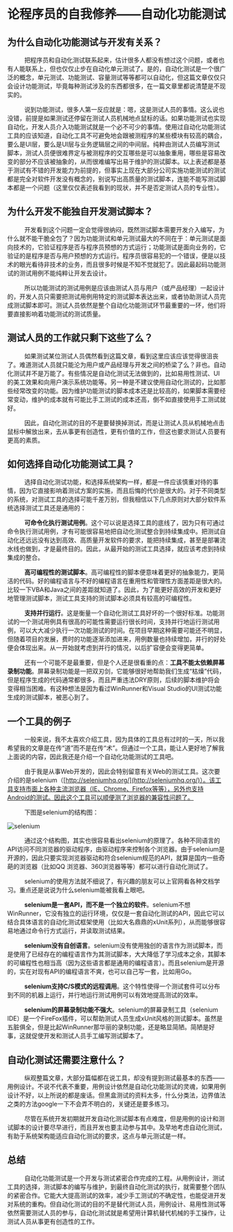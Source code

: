 # 论程序员的自我修养——自动化功能测试

## 为什么自动化功能测试与开发有关系？

&nbsp;&nbsp;&nbsp;&nbsp;&nbsp;&nbsp;&nbsp;&nbsp;&nbsp;&nbsp;把程序员和自动化测试联系起来，估计很多人都没有想过这个问题，或者也有人能联系上，但也仅仅止步在自动化单元测试了。是的，自动化测试是一个很广泛的概念，单元测试、功能测试、容量测试等等都可以自动化，但这篇文章仅仅只会设计功能测试，毕竟每种测试涉及的东西都很多，在一篇文章里都说清楚是不现实的。

&nbsp;&nbsp;&nbsp;&nbsp;&nbsp;&nbsp;&nbsp;&nbsp;&nbsp;&nbsp;说到功能测试，很多人第一反应就是：嗯，这是测试人员的事情。这么说也没错，前提是如果测试还停留在测试人员机械地点鼠标的话。如果功能测试也实现自动化，开发人员介入功能测试就是一个必不可少的事情。使用过自动化功能测试工具的应该知道，自动化工具不可避免地会跟被测程序的某些模块有较高的耦合，要么是UI层，要么是UI层与业务逻辑层之间的中间层。纯粹由测试人员编写测试脚本，测试人员便很难界定与被测程序的交互哪些是可以抽象重用，哪些是容易改变的部分不应该被抽象的，从而很难编写出易于维护的测试脚本。以上表述都是基于测试有不错的开发能力为前提的，但事实上现在大部分公司实施功能测试的测试都是完全对软件开发没有概念的，别说写出高质量的测试脚本，连能不能写测试脚本都是一个问题（这里仅仅表述我看到的现状，并不是否定测试人员的专业性）。

## 为什么开发不能独自开发测试脚本？

&nbsp;&nbsp;&nbsp;&nbsp;&nbsp;&nbsp;&nbsp;&nbsp;&nbsp;&nbsp;开发看到这个问题一定会觉得很纳闷，既然测试脚本需要开发介入编写，为什么就不能干脆全包了？因为功能测试和单元测试最大的不同在于：单元测试是面向技术的，它验证程序是否与程序员预想的方式运行；功能测试是面向业务的，它验证的是程序是否与用户预想的方式运行。程序员很容易犯的一个错误，便是以技术的眼光看待非技术的业务，而且很多时候是不知不觉就犯了。因此最起码功能测试的测试用例不能纯粹让开发去设计。

&nbsp;&nbsp;&nbsp;&nbsp;&nbsp;&nbsp;&nbsp;&nbsp;&nbsp;&nbsp;所以功能测试的测试用例是应该由测试人员与用户（或产品经理）一起设计的，开发人员只需要把测试用例用特定的测试脚本表达出来，或者协助测试人员完成测试脚本即可。测试人员依然是整个自动化功能测试环节最重要的一环，他们将要直接影响着功能测试的测试质量。

## 测试人员的工作就只剩下这些了么？

&nbsp;&nbsp;&nbsp;&nbsp;&nbsp;&nbsp;&nbsp;&nbsp;&nbsp;&nbsp;如果测试某位测试人员偶然看到这篇文章，看到这里应该应该觉得很沮丧了。难道测试人员就只能沦为用户或产品经理与开发之间的桥梁了么？非也。自动化测试并不是万能了。有些情况是自动化测试无法做到的，比如易用性测试、UI的美工效果和向用户演示系统功能等。另一种是不建议使用自动化测试的，比如那些经常改变的功能。因为维护功能测试的脚本成本还是比较高的，如果脚本需要经常变动，维护的成本就有可能比手工测试的成本还高，倒不如直接使用手工测试就好。

&nbsp;&nbsp;&nbsp;&nbsp;&nbsp;&nbsp;&nbsp;&nbsp;&nbsp;&nbsp;因此，自动化测试的目的不是要替换掉测试，而是让测试人员从机械地点击鼠标中解放出来，去从事更有创造性，更有价值的工作，但这也要求测试人员要有更高的素质。

## 如何选择自动化功能测试工具？

&nbsp;&nbsp;&nbsp;&nbsp;&nbsp;&nbsp;&nbsp;&nbsp;&nbsp;&nbsp;选择自动化测试功能，和选择系统架构一样，都是一件应该慎重对待的事情，因为它直接影响着测试方案的实施，而且后悔的代价是很大的。对于不同类型的系统，对测试工具的选择可能千差万别，但我相信以下几点原则对大部分软件系统选择测试工具还是通用的：

&nbsp;&nbsp;&nbsp;&nbsp;&nbsp;&nbsp;&nbsp;&nbsp;&nbsp;&nbsp;__可命令化执行测试用例__。这个可以说是选择工具的底线了，因为只有可通过命令执行测试用例，才有可能很容易地把自动化测试整合到持续集成中。把测试自动化还远远没有达到高效、高质量开发软件的要求，能把持续集成，甚至是部署流水线也做到，才是最终目的。因此，从最开始的测试工具选择，就应该考虑到持续集成的整合。

&nbsp;&nbsp;&nbsp;&nbsp;&nbsp;&nbsp;&nbsp;&nbsp;&nbsp;&nbsp;__高可编程性的测试脚本__。高可编程性的脚本便意味着更好的抽象能力，更简洁的代码。好的编程语言与不好的编程语言在重用性和管理性方面差距是很大的。比较一下VBA和Java之间的差距就知道了。因此，为了能更好高效的开发和更好地管理测试脚本，测试工具支持的测试脚本必须具有较高的可编程性。

&nbsp;&nbsp;&nbsp;&nbsp;&nbsp;&nbsp;&nbsp;&nbsp;&nbsp;&nbsp;__支持并行运行__。这是衡量一个自动化测试工具好坏的一个很好标准。功能测试的一个测试用例具有很高的可能性需要运行很长时间，支持并行地运行测试用例，可以大大减少执行一次功能测试的时间。在项目早期这种需要可能还不明显，但随着项目的发展，费时的功能逐渐添加进来，用例数量也持续增加，并行的好处便会体现出来。从一开始就考虑到并行的情况，以后扩容便会变得更简单。

&nbsp;&nbsp;&nbsp;&nbsp;&nbsp;&nbsp;&nbsp;&nbsp;&nbsp;&nbsp;还有一个可能不是最重要，但是个人还是很看重的点：__工具不能太依赖屏幕录制功能__。屏幕录制功能是一把双刃剑，它能够很好地帮助我们生成“枯燥”代码，但是程序生成的代码通常都很多，而且严重违法DRY原则，后续的脚本维护将会变得相当困难。有这种想法是因为看过WinRunner和Visual Studio的UI测试功能生成的测试脚本，被恶心到了。

## 一个工具的例子

&nbsp;&nbsp;&nbsp;&nbsp;&nbsp;&nbsp;&nbsp;&nbsp;&nbsp;&nbsp;一般来说，我不太喜欢介绍工具，因为具体的工具总有过时的一天，所以我希望我的文章是在传“道”而不是在传“术”。但通过一个工具，能让人更好地了解我上面说的内容，因此我还是介绍一个自动化功能测试的工具吧。

&nbsp;&nbsp;&nbsp;&nbsp;&nbsp;&nbsp;&nbsp;&nbsp;&nbsp;&nbsp;由于我是从事Web开发的，因此会特别留意有关Web的测试工具。这次要介绍的是selenium（[http://seleniumhq.org/](http://seleniumhq.org/)）。该工具支持市面上各种主流浏览器（IE、Chrome、Firefox等等），另外也支持Android的测试。因此这个工具可以顺便测了浏览器的兼容性问题了。

&nbsp;&nbsp;&nbsp;&nbsp;&nbsp;&nbsp;&nbsp;&nbsp;&nbsp;&nbsp;下图是selenium的结构图：

![selenium](https://phospher.github.io/20130704193135968.jpeg)

&nbsp;&nbsp;&nbsp;&nbsp;&nbsp;&nbsp;&nbsp;&nbsp;&nbsp;&nbsp;通过这个结构图，其实也很容易看出selenium的原理了。各种不同语言的API访问不同浏览器的驱动程序，由驱动程序来控制各个浏览器。由于selenium是开源的，因此只要实现浏览器驱动和符合selenium规范的API，就算是国内一些奇葩的浏览器（比如QQ
浏览器、360浏览器等等）都可以进行自动化测试了。

&nbsp;&nbsp;&nbsp;&nbsp;&nbsp;&nbsp;&nbsp;&nbsp;&nbsp;&nbsp;selenium的使用方法就不细说了，有兴趣的朋友可以上官网看各种文档学习。重点还是说说为什么selenium能被我看上眼吧。

&nbsp;&nbsp;&nbsp;&nbsp;&nbsp;&nbsp;&nbsp;&nbsp;&nbsp;&nbsp;__selenium是一套API，而不是一个独立的软件__。selenium不想WinRunner，它没有独立的运行环境，仅仅是一套自动化测试的API，因此它可以结合具体语言的自动化测试框架使用（比如大名鼎鼎的xUnit系列），从而能够很容易地通过命令行方式运行，并读取测试结果。

&nbsp;&nbsp;&nbsp;&nbsp;&nbsp;&nbsp;&nbsp;&nbsp;&nbsp;&nbsp;__selenium没有自创语言__。selenium没有使用独创的语言作为测试脚本，而是使用了已经存在的编程语言作为其测试脚本，大大降低了学习成本之余，其脚本的可编程性也相当高（因为这些语言都是通用的编程语言）。而且selenium是开源的，实在对现有API的编程语言不爽，也可以自己写一套，比如用Go。

&nbsp;&nbsp;&nbsp;&nbsp;&nbsp;&nbsp;&nbsp;&nbsp;&nbsp;&nbsp;__selenium支持C/S模式的远程调用__。这个特性使得一个测试套件可以分布到不同的机器上运行，并行地运行测试用例可以有效地提高测试的效率。

&nbsp;&nbsp;&nbsp;&nbsp;&nbsp;&nbsp;&nbsp;&nbsp;&nbsp;&nbsp;__selenium的屏幕录制功能不强大__。selenium的屏幕录制工具（selenium IDE）是一个FireFox插件，可以帮助测试人员生成xUnit风格的测试脚本。虽然是五脏俱全，但是比起WinRunner那华丽的录制功能，还是略显简陋。简陋是好事，这就促使开发和测试人员手工编写测试脚本了。

## 自动化测试还需要注意什么？

&nbsp;&nbsp;&nbsp;&nbsp;&nbsp;&nbsp;&nbsp;&nbsp;&nbsp;&nbsp;纵观整篇文章，大部分篇幅都在说工具，却没有提到测试最基本的东西——用例设计。不说不代表不重要，用例设计依然是自动化功能测试的灵魂，如果用例设计不好，以上所说的都是废话。但黑盒测试的资料太多，什么分类法，边界值法之类的方法google一下不会弄不明白的，关键还是要多练习。

&nbsp;&nbsp;&nbsp;&nbsp;&nbsp;&nbsp;&nbsp;&nbsp;&nbsp;&nbsp;尽管在系统开发初期就开发自动化测试脚本有点难度，但是用例的设计和测试脚本的设计要尽早进行，而且开发也要主动参与其中。及早地考虑自动化测试，有助于系统架构能适应自动化测试的要求，这点与单元测试是一样。

## 总结

&nbsp;&nbsp;&nbsp;&nbsp;&nbsp;&nbsp;&nbsp;&nbsp;&nbsp;&nbsp;自动化功能测试是一个开发与测试紧密合作完成的工程。从用例设计，测试工具的选择，测试脚本的编写与维护，到最终自动化测试的执行，就需要整个团队的紧密合作。它能大大提高测试的效率，减少手工测试的不确定性，也能促进开发对系统的重构。但自动化测试的目的不是替代测试人员，用例设计、易用性测试等依然需要测试人员的参与，自动化测试就是希望用计算机替代机械的手工操作，让测试人员从事更有创造性的工作。